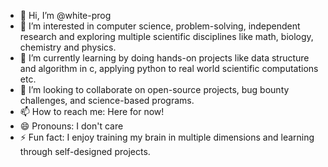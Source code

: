 - 👋 Hi, I’m @white-prog
- 👀 I’m interested in computer science, problem-solving, independent research and exploring multiple scientific disciplines like math, biology, chemistry and physics.
- 🌱 I’m currently learning by doing hands-on projects like data structure and algorithm in c, applying python to real world scientific computations etc.
- 💞️ I’m looking to collaborate on open-source projects, bug bounty challenges, and science-based programs.
- 📫 How to reach me: Here for now!
- 😄 Pronouns: I don't care
- ⚡ Fun fact: I enjoy training my brain in multiple dimensions and learning through self-designed projects.

<!---
white-prog/white-prog is a ✨ special ✨ repository because its `README.md` (this file) appears on your GitHub profile.
You can click the Preview link to take a look at your changes.
--->
